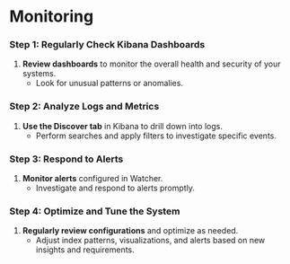 # Monitoring

### Step 1: Regularly Check Kibana Dashboards

1. **Review dashboards** to monitor the overall health and security of your systems.
   * Look for unusual patterns or anomalies.

### Step 2: Analyze Logs and Metrics

1. **Use the Discover tab** in Kibana to drill down into logs.
   * Perform searches and apply filters to investigate specific events.

### Step 3: Respond to Alerts

1. **Monitor alerts** configured in Watcher.
   * Investigate and respond to alerts promptly.

### Step 4: Optimize and Tune the System

1. **Regularly review configurations** and optimize as needed.
   * Adjust index patterns, visualizations, and alerts based on new insights and requirements.
